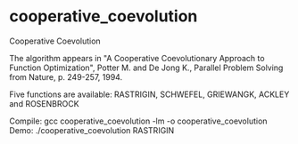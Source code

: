 cooperative_coevolution
=======================

Cooperative Coevolution

The algorithm appears in "A Cooperative Coevolutionary Approach to Function Optimization", Potter M. and De Jong K., Parallel Problem Solving from Nature, p. 249-257, 1994.

Five functions are available: RASTRIGIN, SCHWEFEL, GRIEWANGK, ACKLEY and ROSENBROCK
 
Compile: gcc cooperative_coevolution -lm -o cooperative_coevolution<br />
Demo: ./cooperative_coevolution RASTRIGIN
